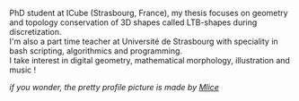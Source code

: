 PhD student at ICube (Strasbourg, France), my thesis focuses on geometry and topology conservation of 3D shapes called LTB-shapes during discretization.\
I'm also a part time teacher at Université de Strasbourg with speciality in bash scripting, algorithmics and programming.\
I take interest in digital geometry, mathematical morphology, illustration and music !


_if you wonder, the pretty profile picture is made by [Mlice](https://linktr.ee/mlice)_


<!---
Lysandre-M/Lysandre-M is a ✨ special ✨ repository because its `README.md` (this file) appears on your GitHub profile.
You can click the Preview link to take a look at your changes.
--->
